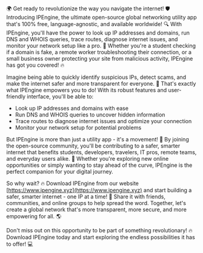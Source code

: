 🌍 Get ready to revolutionize the way you navigate the internet! 🛡️ Introducing IPEngine, the ultimate open-source global networking utility app that's 100% free, language-agnostic, and available worldwide! 🔍 With IPEngine, you'll have the power to look up IP addresses and domains, run DNS and WHOIS queries, trace routes, diagnose internet issues, and monitor your network setup like a pro. 📡 Whether you're a student checking if a domain is fake, a remote worker troubleshooting their connection, or a small business owner protecting your site from malicious activity, IPEngine has got you covered! 🔥

Imagine being able to quickly identify suspicious IPs, detect scams, and make the internet safer and more transparent for everyone. 🚀 That's exactly what IPEngine empowers you to do! With its robust features and user-friendly interface, you'll be able to:

* Look up IP addresses and domains with ease
* Run DNS and WHOIS queries to uncover hidden information
* Trace routes to diagnose internet issues and optimize your connection
* Monitor your network setup for potential problems

But IPEngine is more than just a utility app - it's a movement! 💪 By joining the open-source community, you'll be contributing to a safer, smarter internet that benefits students, developers, travelers, IT pros, remote teams, and everyday users alike. 🌈 Whether you're exploring new online opportunities or simply wanting to stay ahead of the curve, IPEngine is the perfect companion for your digital journey.

So why wait? 🔥 Download IPEngine from our website [https://www.ipengine.xyz](https://www.ipengine.xyz) and start building a safer, smarter internet - one IP at a time! 💫 Share it with friends, communities, and online groups to help spread the word. Together, let's create a global network that's more transparent, more secure, and more empowering for all. 🌎

Don't miss out on this opportunity to be part of something revolutionary! 🔥 Download IPEngine today and start exploring the endless possibilities it has to offer! 💻